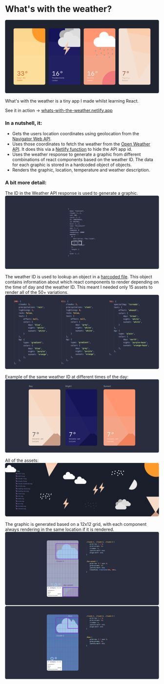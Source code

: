# What's with the weather?

![Four examples of the app](./README/header.png)

What's with the weather is a tiny app I made whilst learning React.

See it in action -> [whats-with-the-weather.netlify.app](http://whats-with-the-weather.netlify.app/)

### In a nutshell, it: 
- Gets the users location coordinates using geolocation from the [Navigator Web API](https://developer.mozilla.org/en-US/docs/Web/API/Navigator).
- Uses those coordinates to fetch the weather from the [Open Weather API](https://openweathermap.org/api). It does this via a [Netlify function](https://www.netlify.com/products/functions/) to hide the API app id.
- Uses the weather response to generate a graphic from different combinations of react components based on the weather ID. The data for each graphic is stored in a hardcoded object of objects.
- Renders the graphic, location, temperature and weather description. 

### A bit more detail: 
The ID in the Weather API response is used to generate a graphic.
![Example response, highlighting the weather ID](./README/id-in-response.png)

The weather ID is used to lookup an object in a [harcoded file](./src/data/graphicData.js). This object contains information about which react components to render depending on the time of day and the weather ID. This meant I needed only 15 assets to render all of the 50+ variations.
![Examples of the weather graphic data](./README/data.png)

Example of the same weather ID at different times of the day:
![Example showing different renderings depending on the time of day](./README/time-of-day-example.png)

All of the assets:
![All of the graphic assets](./README/assets.png)

The graphic is generated based on a 12x12 grid, with each component always rendering in the same location if it is rendered.
![Example of grid at sunset](./README/sunset-example.png)
![Example of grid at night](./README/moon-example.png)